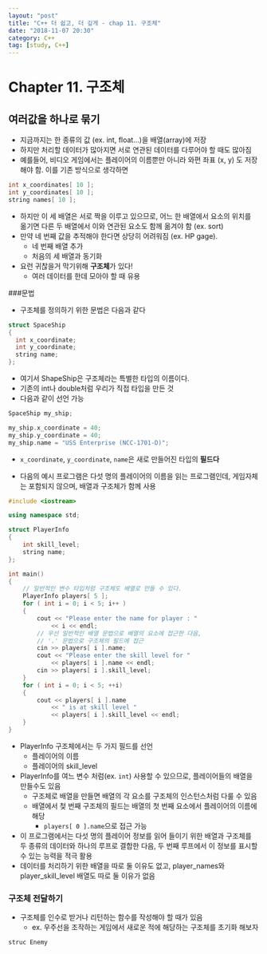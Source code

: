 ```yaml
---
layout: "post"
title: "C++ 더 쉽고, 더 깊게 - chap 11. 구조체"
date: "2018-11-07 20:30"
category: C++
tag: [study, C++]
---
```


# Chapter 11. 구조체

## 여러값을 하나로 묶기
- 지금까지는 한 종류의 값 (ex. int, float...)을 배열(array)에 저장
- 하지만 처리할 데이터가 많아지면 서로 연관된 데이터를 다루어야 할 때도 많아짐
- 예를들어, 비디오 게임에서는 플레이어의 이름뿐만 아니라 와편 좌표 (x, y) 도 저장 해야 함. 이를 기존 방식으로 생각하면
```cpp
int x_coordinates[ 10 ];
int y_coordinates[ 10 ];
string names[ 10 ];
```

- 하지만 이 세 배열은 서로 짝을 이루고 있으므로, 어느 한 배열에서 요소의 위치를 옮기면 다른 두 배열에서 이와 연관된 요소도 함께 옮겨야 함 (ex. sort)
- 만약 네 번째 값을 추적해야 한다면 상당히 어려워짐 (ex. HP gage).
  - 네 번째 배열 추가
  - 처음의 세 배열과 동기화
- 요런 귀찮을거 막기위해 **구조체**가 있다!
  - 여러 데이터를 한데 모아야 할 때 유용

###문법

- 구조체를 정의하기 위한 문법은 다음과 같다
```cpp
struct SpaceShip
{
  int x_coordinate;
  int y_coordinate;
  string name;
};
```

- 여기서 ShapeShip은 구조체라는 특별한 타입의 이름이다.
- 기존의 int나 double처럼 우리가 직접 타입을 만든 것
- 다음과 같이 선언 가능

```cpp
SpaceShip my_ship;

my_ship.x_coordinate = 40;
my_ship.y_coordinate = 40;
my_ship.name = "USS Enterprise (NCC-1701-D)";
```
- `x_coordinate`, `y_coordinate`, `name`은 새로 만들어진 타입의 **필드다**

- 다음의 예시 프로그램은 다섯 명의 플레이어의 이름을 읽는 프로그램인데, 게임자체는 포함되지 않으며, 배열과 구조체가 함께 사용

```cpp
#include <iostream>

using namespace std;

struct PlayerInfo
{
    int skill_level;
    string name;
};

int main()
{
    // 일반적인 변수 타입처럼 구조체도 배열로 만들 수 있다.
    PlayerInfo players[ 5 ];
    for ( int i = 0; i < 5; i++ )
    {
        cout << "Please enter the name for player : "
            << i << endl;
        // 우선 일반적인 배열 문법으로 배열의 요소에 접근한 다음,
        // '.' 문법으로 구조체의 필드에 접근
        cin >> players[ i ].name;
        cout << "Please enter the skill level for "
            << players[ i ].name << endl;
        cin >> players[ i ].skill_level;
    }
    for ( int i = 0; i < 5; ++i)
    {
        cout << players[ i ].name
            << " is at skill level "
            << players[ i ].skill_level << endl;
    }
}
```

- PlayerInfo 구조체에서는 두 가지 필드를 선언
  - 플레이어의 이름
  - 플레이어의 skill_level
- PlayerInfo를 여느 변수 처럼(ex. `int`) 사용할 수 있으므로, 플레이어들의 배열을 만들수도 있음
  - 구조체로 배열을 만들면 배열의 각 요소를 구조체의 인스턴스처럼 다룰 수 있음
  - 배열에서 첮 번째 구조체의 필드는 배열의 첫 번째 요소에서 플레이어의 이름에 해당
    - `players[ 0 ].name`으로 접근 가능
- 이 프로그램에서는 다섯 명의 플레이어 정보를 읽어 들이기 위한 배열과 구조체를 두 종류의 데이터와 하나의 루프로 결합한 다음, 두 번째 루프에서 이 정보를 표시할 수 있는 능력을 적극 활용
- 데이터를 처리하기 위한 배열을 따로 둘 이유도 없고, player_names와 player_skill_level 배열도 따로 둘 이유가 없음

### 구조체 전달하기
- 구조체를 인수로 받거나 리턴하는 함수를 작성해야 할 때가 있음
  - ex. 우주선을 조작하는 게임에서 새로운 적에 해당하는 구조체를 초기화 해보자

```cpp
struc Enemy
